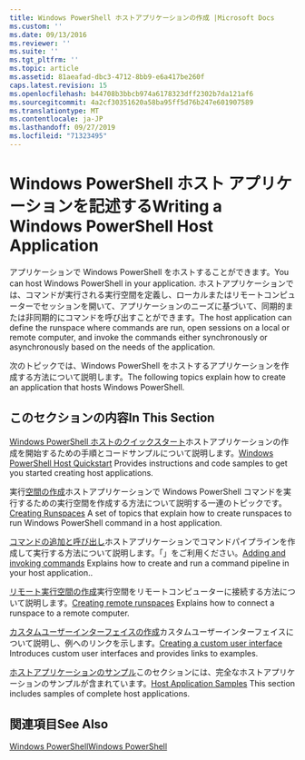 ```yaml
---
title: Windows PowerShell ホストアプリケーションの作成 |Microsoft Docs
ms.custom: ''
ms.date: 09/13/2016
ms.reviewer: ''
ms.suite: ''
ms.tgt_pltfrm: ''
ms.topic: article
ms.assetid: 81aeafad-dbc3-4712-8bb9-e6a417be260f
caps.latest.revision: 15
ms.openlocfilehash: b44708b3bbcb974a6178323dff2302b7da121af6
ms.sourcegitcommit: 4a2cf30351620a58ba95ff5d76b247e601907589
ms.translationtype: MT
ms.contentlocale: ja-JP
ms.lasthandoff: 09/27/2019
ms.locfileid: "71323495"
---
```

# <a name="writing-a-windows-powershell-host-application"></a><span data-ttu-id="badfd-102">Windows PowerShell ホスト アプリケーションを記述する</span><span class="sxs-lookup"><span data-stu-id="badfd-102">Writing a Windows PowerShell Host Application</span></span>

<span data-ttu-id="badfd-103">アプリケーションで Windows PowerShell をホストすることができます。</span><span class="sxs-lookup"><span data-stu-id="badfd-103">You can host Windows PowerShell in your application.</span></span> <span data-ttu-id="badfd-104">ホストアプリケーションでは、コマンドが実行される実行空間を定義し、ローカルまたはリモートコンピューターでセッションを開いて、アプリケーションのニーズに基づいて、同期的または非同期的にコマンドを呼び出すことができます。</span><span class="sxs-lookup"><span data-stu-id="badfd-104">The host application can define the runspace where commands are run, open sessions on a local or remote computer, and invoke the commands either synchronously or asynchronously based on the needs of the application.</span></span>

<span data-ttu-id="badfd-105">次のトピックでは、Windows PowerShell をホストするアプリケーションを作成する方法について説明します。</span><span class="sxs-lookup"><span data-stu-id="badfd-105">The following topics explain how to create an application that hosts Windows PowerShell.</span></span>

## <a name="in-this-section"></a><span data-ttu-id="badfd-106">このセクションの内容</span><span class="sxs-lookup"><span data-stu-id="badfd-106">In This Section</span></span>

<span data-ttu-id="badfd-107">[Windows PowerShell ホストのクイックスタート](./windows-powershell-host-quickstart.md)ホストアプリケーションの作成を開始するための手順とコードサンプルについて説明します。</span><span class="sxs-lookup"><span data-stu-id="badfd-107">[Windows PowerShell Host Quickstart](./windows-powershell-host-quickstart.md) Provides instructions and code samples to get you started creating host applications.</span></span>

<span data-ttu-id="badfd-108">実行[空間の作成](./creating-runspaces.md)ホストアプリケーションで Windows PowerShell コマンドを実行するための実行空間を作成する方法について説明する一連のトピックです。</span><span class="sxs-lookup"><span data-stu-id="badfd-108">[Creating Runspaces](./creating-runspaces.md) A set of topics that explain how to create runspaces to run Windows PowerShell command in a host application.</span></span>

<span data-ttu-id="badfd-109">[コマンドの追加と呼び出し](./adding-and-invoking-commands.md)ホストアプリケーションでコマンドパイプラインを作成して実行する方法について説明します。「」をご利用ください。</span><span class="sxs-lookup"><span data-stu-id="badfd-109">[Adding and invoking commands](./adding-and-invoking-commands.md) Explains how to create and run a command pipeline in your host application..</span></span>

<span data-ttu-id="badfd-110">[リモート実行空間の作成](./creating-remote-runspaces.md)実行空間をリモートコンピューターに接続する方法について説明します。</span><span class="sxs-lookup"><span data-stu-id="badfd-110">[Creating remote runspaces](./creating-remote-runspaces.md) Explains how to connect a runspace to a remote computer.</span></span>

<span data-ttu-id="badfd-111">[カスタムユーザーインターフェイスの作成](./creating-a-custom-user-interface.md)カスタムユーザーインターフェイスについて説明し、例へのリンクを示します。</span><span class="sxs-lookup"><span data-stu-id="badfd-111">[Creating a custom user interface](./creating-a-custom-user-interface.md) Introduces custom user interfaces and provides links to examples.</span></span>

<span data-ttu-id="badfd-112">[ホストアプリケーションのサンプル](./host-application-samples.md)このセクションには、完全なホストアプリケーションのサンプルが含まれています。</span><span class="sxs-lookup"><span data-stu-id="badfd-112">[Host Application Samples](./host-application-samples.md) This section includes samples of complete host applications.</span></span>

## <a name="see-also"></a><span data-ttu-id="badfd-113">関連項目</span><span class="sxs-lookup"><span data-stu-id="badfd-113">See Also</span></span>

[<span data-ttu-id="badfd-114">Windows PowerShell</span><span class="sxs-lookup"><span data-stu-id="badfd-114">Windows PowerShell</span></span>](https://msdn.microsoft.com/en-us/b41a2af3-aec1-402d-8e18-c2c26be461ff)
